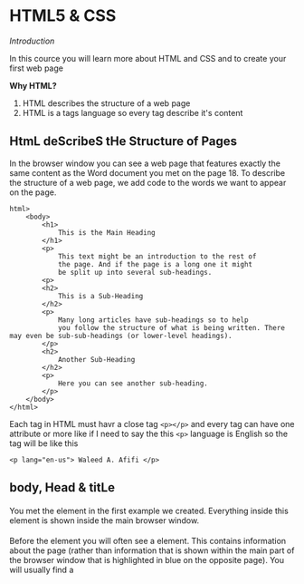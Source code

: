 # HTML5 & CSS

_Introduction_

In this cource you will learn more about HTML and CSS and to create your first web page

**Why HTML?**
1. HTML describes the structure of a web page 
2. HTML is a tags language so every tag describe it's content


## HtmL deScribeS tHe Structure of Pages

In the browser window you can see a web page that features exactly
the same content as the Word document you met on the page 18. To describe the structure of a web page, we add code to the words we want to appear on the page.

```
html>
    <body>
        <h1>
            This is the Main Heading
        </h1>
        <p>
            This text might be an introduction to the rest of
            the page. And if the page is a long one it might
            be split up into several sub-headings.
        <p> 
        <h2>
            This is a Sub-Heading
        </h2>
        <p>
            Many long articles have sub-headings so to help
            you follow the structure of what is being written. There may even be sub-sub-headings (or lower-level headings).
        </p>
        <h2>
            Another Sub-Heading
        </h2>
        <p>
            Here you can see another sub-heading.
        </p> 
    </body>
</html>
```

Each tag in HTML must havr a close tag `<p></p>` and every tag can have one attribute or more like if I need to say the this `<p>` language is English  so the tag will be like this
```
<p lang="en-us"> Waleed A. Afifi </p>
```

## body, Head & titLe
#### <body>

You met the <body> element
in the first example we created. Everything inside this element is shown inside the main browser window.


#### <Head>

Before the <body> element you will often see a <head> element. This contains information
about the page (rather than information that is shown within the main part of the browser window that is highlighted in blue on the opposite page).
You will usually find a <title> element inside the <head> element.


#### <Title>

The contents of the <title> element are either shown in the top of the browser, above where you usually type in the URL of the page you want to visit, or
on the tab for that page (if your browser uses tabs to allow you to view multiple pages at the same time).


## How you can create Your first HTML page?

You can use and code editor like VSC, Notepad++, XCode, Atom, etc..
Or you can use the Notepad that installed in you PC the one that came with your Windows OS **Notead** all you new is open Notepad and copy the code in top of this page and paste it in Notepad the save the file with extention _.html_ and thats it.


### HTML Summary

1. HTML pages are text documents.
2. HTML uses tags (characters that sit inside angled brackets) to give the information they surround special meaning.
3. Tags are often referred to as elements.
4. Tags usually come in pairs. The opening tag denotes the start of a piece of content; the closing tag denotes the end.
5. Opening tags can carry attributes, which tell us more about the content of that element.
6. Attributes require a name and a value.
7. To learn HTML you need to know what tags are available for you to use, what they do, and where they can go.